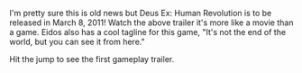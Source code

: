 

I'm pretty sure this is old news but Deus Ex: Human Revolution is to be released in March 8, 2011! Watch the above trailer it's more like a movie than a game. Eidos also has a cool tagline for this game, "It's not the end of the world, but you can see it from here."



Hit the jump to see the first gameplay trailer.






